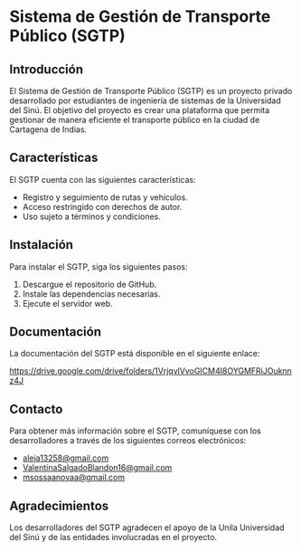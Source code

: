 # Sistema de Gestión de Transporte Público (SGTP)

## Introducción

El Sistema de Gestión de Transporte Público (SGTP) es un proyecto privado desarrollado por estudiantes de ingeniería de sistemas de la Universidad del Sinú. El objetivo del proyecto es crear una plataforma que permita gestionar de manera eficiente el transporte público en la ciudad de Cartagena de Indias.

## Características

El SGTP cuenta con las siguientes características:

* Registro y seguimiento de rutas y vehículos.
* Acceso restringido con derechos de autor.
* Uso sujeto a términos y condiciones.

## Instalación

Para instalar el SGTP, siga los siguientes pasos:

1. Descargue el repositorio de GitHub.
2. Instale las dependencias necesarias.
3. Ejecute el servidor web.

## Documentación

La documentación del SGTP está disponible en el siguiente enlace:

https://drive.google.com/drive/folders/1VrjqvlVvoGICM4I8OYGMFRiJOuknnz4J

## Contacto

Para obtener más información sobre el SGTP, comuníquese con los desarrolladores a través de los siguientes correos electrónicos:

* aleja13258@gmail.com
* ValentinaSalgadoBlandon16@gmail.com
* msossaanovaa@gmail.com

## Agradecimientos

Los desarrolladores del SGTP agradecen el apoyo de la Unila Universidad del Sinú y de las entidades involucradas en el proyecto.
